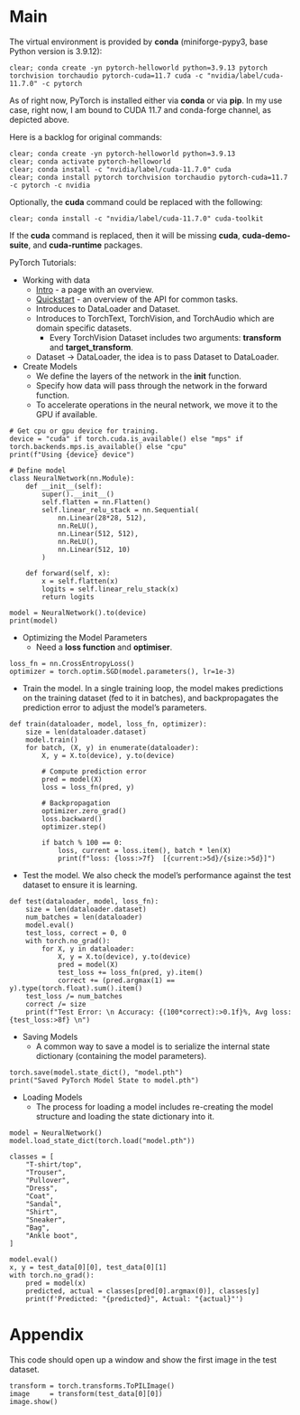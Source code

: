 # Main

The virtual environment is provided by __conda__ (miniforge-pypy3, base Python version is 3.9.12):

    clear; conda create -yn pytorch-helloworld python=3.9.13 pytorch torchvision torchaudio pytorch-cuda=11.7 cuda -c "nvidia/label/cuda-11.7.0" -c pytorch

As of right now, PyTorch is installed either via __conda__ or via __pip__. In my use case, right now, I am bound to CUDA 11.7 and conda-forge channel, as depicted above.

Here is a backlog for original commands:

    clear; conda create -yn pytorch-helloworld python=3.9.13
    clear; conda activate pytorch-helloworld
    clear; conda install -c "nvidia/label/cuda-11.7.0" cuda
    clear; conda install pytorch torchvision torchaudio pytorch-cuda=11.7 -c pytorch -c nvidia

Optionally, the __cuda__ command could be replaced with the following:

    clear; conda install -c "nvidia/label/cuda-11.7.0" cuda-toolkit

If the __cuda__ command is replaced, then it will be missing __cuda__, __cuda-demo-suite__, and __cuda-runtime__ packages.

PyTorch Tutorials:
* Working with data
  * [Intro](https://pytorch.org/tutorials/beginner/basics/intro.html) - a page with an overview.
  * [Quickstart](https://pytorch.org/tutorials/beginner/basics/quickstart_tutorial.html) - an overview of the API for common tasks.
  * Introduces to DataLoader and Dataset.
  * Introduces to TorchText, TorchVision, and TorchAudio which are domain specific datasets.
      * Every TorchVision Dataset includes two arguments: __transform__ and __target_transform__.
  * Dataset -> DataLoader, the idea is to pass Dataset to DataLoader.
* Create Models
  * We define the layers of the network in the __init__ function.
  * Specify how data will pass through the network in the forward function.
  * To accelerate operations in the neural network, we move it to the GPU if available.

```
# Get cpu or gpu device for training.
device = "cuda" if torch.cuda.is_available() else "mps" if torch.backends.mps.is_available() else "cpu"
print(f"Using {device} device")

# Define model
class NeuralNetwork(nn.Module):
    def __init__(self):
        super().__init__()
        self.flatten = nn.Flatten()
        self.linear_relu_stack = nn.Sequential(
            nn.Linear(28*28, 512),
            nn.ReLU(),
            nn.Linear(512, 512),
            nn.ReLU(),
            nn.Linear(512, 10)
        )

    def forward(self, x):
        x = self.flatten(x)
        logits = self.linear_relu_stack(x)
        return logits

model = NeuralNetwork().to(device)
print(model)
```

* Optimizing the Model Parameters
  * Need a __loss function__ and __optimiser__.

```
loss_fn = nn.CrossEntropyLoss()
optimizer = torch.optim.SGD(model.parameters(), lr=1e-3)
```
  * Train the model. In a single training loop, the model makes predictions on the training dataset (fed to it in batches), and backpropagates the prediction error to adjust the model’s parameters.

```
def train(dataloader, model, loss_fn, optimizer):
    size = len(dataloader.dataset)
    model.train()
    for batch, (X, y) in enumerate(dataloader):
        X, y = X.to(device), y.to(device)

        # Compute prediction error
        pred = model(X)
        loss = loss_fn(pred, y)

        # Backpropagation
        optimizer.zero_grad()
        loss.backward()
        optimizer.step()

        if batch % 100 == 0:
            loss, current = loss.item(), batch * len(X)
            print(f"loss: {loss:>7f}  [{current:>5d}/{size:>5d}]")
```

  * Test the model. We also check the model’s performance against the test dataset to ensure it is learning.

```
def test(dataloader, model, loss_fn):
    size = len(dataloader.dataset)
    num_batches = len(dataloader)
    model.eval()
    test_loss, correct = 0, 0
    with torch.no_grad():
        for X, y in dataloader:
            X, y = X.to(device), y.to(device)
            pred = model(X)
            test_loss += loss_fn(pred, y).item()
            correct += (pred.argmax(1) == y).type(torch.float).sum().item()
    test_loss /= num_batches
    correct /= size
    print(f"Test Error: \n Accuracy: {(100*correct):>0.1f}%, Avg loss: {test_loss:>8f} \n")
```

* Saving Models
  * A common way to save a model is to serialize the internal state dictionary (containing the model parameters).

```
torch.save(model.state_dict(), "model.pth")
print("Saved PyTorch Model State to model.pth")
```

* Loading Models
  * The process for loading a model includes re-creating the model structure and loading the state dictionary into it.

```
model = NeuralNetwork()
model.load_state_dict(torch.load("model.pth"))
```

```
classes = [
    "T-shirt/top",
    "Trouser",
    "Pullover",
    "Dress",
    "Coat",
    "Sandal",
    "Shirt",
    "Sneaker",
    "Bag",
    "Ankle boot",
]

model.eval()
x, y = test_data[0][0], test_data[0][1]
with torch.no_grad():
    pred = model(x)
    predicted, actual = classes[pred[0].argmax(0)], classes[y]
    print(f'Predicted: "{predicted}", Actual: "{actual}"')
```
# Appendix

This code should open up a window and show the first image in the test dataset.

```
transform = torch.transforms.ToPILImage()
image     = transform(test_data[0][0])
image.show()
```